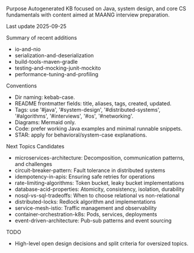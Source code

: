 Purpose
Autogenerated KB focused on Java, system design, and core CS fundamentals with content aimed at MAANG interview preparation.

Last update
2025-09-25

Summary of recent additions
 - io-and-nio
 - serialization-and-deserialization
 - build-tools-maven-gradle
 - testing-and-mocking-junit-mockito
 - performance-tuning-and-profiling

Conventions
 - Dir naming: kebab-case.
 - README frontmatter fields: title, aliases, tags, created, updated.
 - Tags: use '#java', '#system-design', '#distributed-systems', '#algorithms', '#interviews', '#os', '#networking'.
 - Diagrams: Mermaid only.
 - Code: prefer working Java examples and minimal runnable snippets.
 - STAR: apply for behavioral/system-case explanations.

Next Topics Candidates
 - microservices-architecture: Decomposition, communication patterns, and challenges
 - circuit-breaker-pattern: Fault tolerance in distributed systems
 - idempotency-in-apis: Ensuring safe retries for operations
 - rate-limiting-algorithms: Token bucket, leaky bucket implementations
 - database-acid-properties: Atomicity, consistency, isolation, durability
 - nosql-vs-sql-tradeoffs: When to choose relational vs non-relational
 - distributed-locks: Redlock algorithm and implementations
 - service-mesh-istio: Traffic management and observability
 - container-orchestration-k8s: Pods, services, deployments
 - event-driven-architecture: Pub-sub patterns and event sourcing

TODO
 - High-level open design decisions and split criteria for oversized topics.